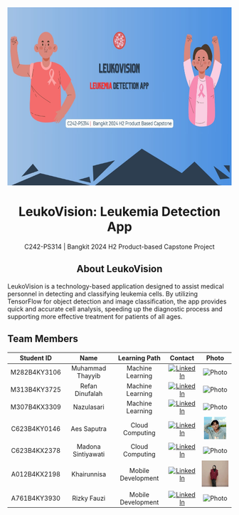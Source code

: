 <div align="center">
  <img src="https://github.com/leukovision-capstone/.github/blob/main/assets/LeukoVision.jpg?raw=true" height="400px">
</div>

<h1 align="center"> LeukoVision: Leukemia Detection App </h1>

<p align="center">
  C242-PS314 | Bangkit 2024 H2 Product-based Capstone Project
</p>

<h2 align="center"> About LeukoVision </h2>

<p>LeukoVision is a technology-based application designed to assist medical personnel in detecting and classifying leukemia cells. By utilizing TensorFlow for object detection and image classification, the app provides quick and accurate cell analysis, speeding up the diagnostic process and supporting more effective treatment for patients of all ages.</p>

## Team Members

<div align="center">

|  Student ID  |        Name        |   Learning Path    |                                                                                Contact                                                                                |                                               Photo                                                |
| :----------: | :----------------: | :----------------: | :-------------------------------------------------------------------------------------------------------------------------------------------------------------------: | :------------------------------------------------------------------------------------------------: |
| M282B4KY3106 |  Muhammad Thayyib  |  Machine Learning  |         [![LinkedIn](https://img.shields.io/badge/LinkedIn-0077B5?style=for-the-badge&logo=linkedin&logoColor=white)](https://www.linkedin.com/in/mthayyib/)          |                              ![Photo](https://via.placeholder.com/50)                              |
| M313B4KY3725 |  Refan Dinufalah   |  Machine Learning  |     [![LinkedIn](https://img.shields.io/badge/LinkedIn-0077B5?style=for-the-badge&logo=linkedin&logoColor=white)](https://www.linkedin.com/in/refandinufalah22/)      |                              ![Photo](https://via.placeholder.com/50)                              |
| M307B4KX3309 |     Nazulasari     |  Machine Learning  |        [![LinkedIn](https://img.shields.io/badge/LinkedIn-0077B5?style=for-the-badge&logo=linkedin&logoColor=white)](https://www.linkedin.com/in/nazulasari/)         |                              ![Photo](https://via.placeholder.com/50)                              |
| C623B4KY0146 |    Aes Saputra     |  Cloud Computing   |        [![LinkedIn](https://img.shields.io/badge/LinkedIn-0077B5?style=for-the-badge&logo=linkedin&logoColor=white)](https://www.linkedin.com/in/aessaputra/)         | ![Photo](https://github.com/leukovision-capstone/.github/blob/main/assets/aessaputra.jpg?raw=true) |
| C623B4KX2378 | Madona Sintiyawati |  Cloud Computing   | [![LinkedIn](https://img.shields.io/badge/LinkedIn-0077B5?style=for-the-badge&logo=linkedin&logoColor=white)](https://www.linkedin.com/in/madona-sintiya-0a70b0285/)  |                              ![Photo](https://via.placeholder.com/50)                              |
| A012B4KX2198 |    Khairunnisa     | Mobile Development | [![LinkedIn](https://img.shields.io/badge/LinkedIn-0077B5?style=for-the-badge&logo=linkedin&logoColor=white)](https://www.linkedin.com/in/khairunnisa-ars-768a11249/) |                              ![Photo](https://github.com/leukovision-capstone/.github/blob/main/assets/kharunnisa.jpg?raw=true)                              |
| A761B4KY3930 |    Rizky Fauzi     | Mobile Development |           [![LinkedIn](https://img.shields.io/badge/LinkedIn-0077B5?style=for-the-badge&logo=linkedin&logoColor=white)](https://www.linkedin.com/in/rzf0x/)           |                              ![Photo](https://via.placeholder.com/50)                              |

</div>
